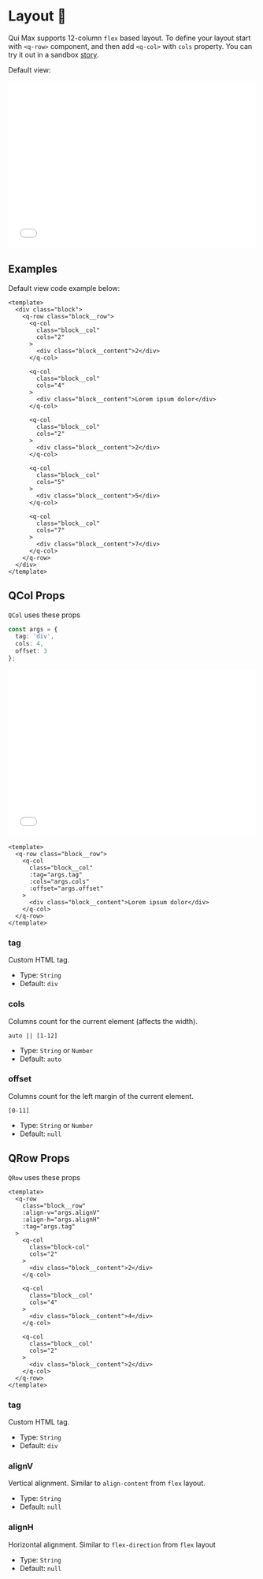 # Layout 🧱

Qui Max supports 12-column `flex` based layout. To define your layout start with `<q-row>` component, and then add `<q-col>` with `cols` property.
You can try it out in a sandbox [story](https://qui-max.netlify.app/?path=/story/components-layout--default).

Default view:

<iframe height="340" style="width: 100%;" scrolling="no" frameborder="no" src="/Layout/Layout.html"></iframe>

## Examples

Default view code example below:

```vue
<template>
  <div class="block">
    <q-row class="block__row">
      <q-col
        class="block__col"
        cols="2"
      >
        <div class="block__content">2</div>
      </q-col>

      <q-col
        class="block__col"
        cols="4"
      >
        <div class="block__content">Lorem ipsum dolor</div>
      </q-col>

      <q-col
        class="block__col"
        cols="2"
      >
        <div class="block__content">2</div>
      </q-col>

      <q-col
        class="block__col"
        cols="5"
      >
        <div class="block__content">5</div>
      </q-col>

      <q-col
        class="block__col"
        cols="7"
      >
        <div class="block__content">7</div>
      </q-col>
    </q-row>
  </div>
</template>
```

## QCol Props

`QCol` uses these props

```ts
const args = {
  tag: 'div',
  cols: 4,
  offset: 3
};
```

<iframe height="340" style="width: 100%;" scrolling="no" frameborder="no" src="/Layout/Layout[qcol].html"></iframe>

```vue
<template>
  <q-row class="block__row">
    <q-col
      class="block__col"
      :tag="args.tag"
      :cols="args.cols"
      :offset="args.offset"
    >
      <div class="block__content">Lorem ipsum dolor</div>
    </q-col>
  </q-row>
</template>
```

### tag

Custom HTML tag.

- Type: `String`
- Default: `div`

### cols

Columns count for the current element (affects the width).

`auto || [1-12]`

- Type: `String` or `Number`
- Default: `auto`

### offset

Columns count for the left margin of the current element.

`[0-11]`

- Type: `String` or `Number`
- Default: `null`

## QRow Props

`QRow` uses these props

```vue
<template>
  <q-row
    class="block__row"
    :align-v="args.alignV"
    :align-h="args.alignH"
    :tag="args.tag"
  >
    <q-col
      class="block-col"
      cols="2"
    >
      <div class="block__content">2</div>
    </q-col>

    <q-col
      class="block__col"
      cols="4"
    >
      <div class="block__content">4</div>
    </q-col>

    <q-col
      class="block__col"
      cols="2"
    >
      <div class="block__content">2</div>
    </q-col>
  </q-row>
</template>
```

### tag

Custom HTML tag.

- Type: `String`
- Default: `div`

### alignV

Vertical alignment. Similar to `align-content` from `flex` layout.

- Type: `String`
- Default: `null`

### alignH

Horizontal alignment. Similar to `flex-direction` from `flex` layout

- Type: `String`
- Default: `null`
